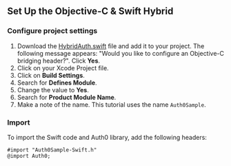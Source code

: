 ## Set Up the Objective-C & Swift Hybrid

### Configure project settings

1. Download the [HybridAuth.swift](https://github.com/auth0-samples/auth0-ios-objc-sample/blob/master/07-Linking-Accounts/Auth0Sample/HybridAuth.swift) file and add it to your project. The following message appears: "Would you like to configure an Objective-C bridging header?". Click **Yes**.
3. Click on your Xcode Project file.
4. Click on **Build Settings**.
5. Search for **Defines Module**.
6. Change the value to **Yes**.
7. Search for **Product Module Name**.
8. Make a note of the name. This tutorial uses the name `Auth0Sample`.

### Import

To import the Swift code and Auth0 library, add the following headers:

```objc
#import "Auth0Sample-Swift.h"
@import Auth0;
```
